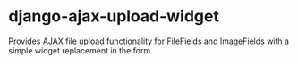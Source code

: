 django-ajax-upload-widget
=========================

Provides AJAX file upload functionality for FileFields and ImageFields with a simple widget replacement in the form.